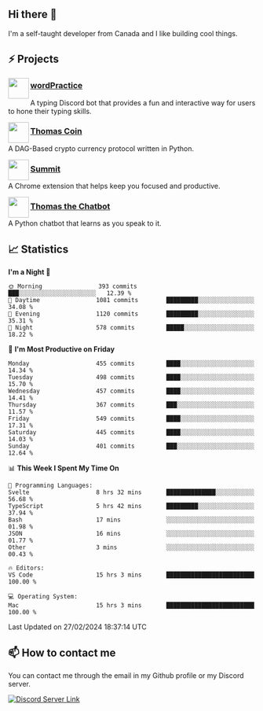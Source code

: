 <h2>Hi there 👋</h2>

<p>I'm a self-taught developer from Canada and I like building cool things.</p>

<h2>⚡ Projects</h2>

<img align="left" src="https://i.imgur.com/BIzs17V.png" width="42" height="42" />
<h3><a target="_blank" href="https://wordpractice.principle.sh/">wordPractice</a></h3>
<p>A typing Discord bot that provides a fun and interactive way for users to hone their typing skills.</p>

<img align="left" src="https://i.imgur.com/4FdQpgN.png" width="42" height="42" />
<h3><a href="https://github.com/principle105/thomas-coin">Thomas Coin</a></h3>
<p>A DAG-Based crypto currency protocol written in Python.</p>

<img align="left" src="https://i.imgur.com/Ly8Atho.png" width="42" height="42" />
<h3><a href="https://summit.sh/">Summit</a></h3>
<p>A Chrome extension that helps keep you focused and productive.</p>

<img align="left" src="https://i.imgur.com/hA9YF2s.png" width="42" height="42" />
<h3><a href="https://github.com/principle105/thomasthechatbot">Thomas the Chatbot</a></h3>
<p>A Python chatbot that learns as you speak to it.</p>

<h2>📈 Statistics</h2>

<!--START_SECTION:waka-->
**I'm a Night 🦉** 

```text
🌞 Morning                393 commits         ███░░░░░░░░░░░░░░░░░░░░░░   12.39 % 
🌆 Daytime                1081 commits        █████████░░░░░░░░░░░░░░░░   34.08 % 
🌃 Evening                1120 commits        █████████░░░░░░░░░░░░░░░░   35.31 % 
🌙 Night                  578 commits         █████░░░░░░░░░░░░░░░░░░░░   18.22 % 
```
📅 **I'm Most Productive on Friday** 

```text
Monday                   455 commits         ████░░░░░░░░░░░░░░░░░░░░░   14.34 % 
Tuesday                  498 commits         ████░░░░░░░░░░░░░░░░░░░░░   15.70 % 
Wednesday                457 commits         ████░░░░░░░░░░░░░░░░░░░░░   14.41 % 
Thursday                 367 commits         ███░░░░░░░░░░░░░░░░░░░░░░   11.57 % 
Friday                   549 commits         ████░░░░░░░░░░░░░░░░░░░░░   17.31 % 
Saturday                 445 commits         ████░░░░░░░░░░░░░░░░░░░░░   14.03 % 
Sunday                   401 commits         ███░░░░░░░░░░░░░░░░░░░░░░   12.64 % 
```


📊 **This Week I Spent My Time On** 

```text
💬 Programming Languages: 
Svelte                   8 hrs 32 mins       ██████████████░░░░░░░░░░░   56.68 % 
TypeScript               5 hrs 42 mins       █████████░░░░░░░░░░░░░░░░   37.94 % 
Bash                     17 mins             ░░░░░░░░░░░░░░░░░░░░░░░░░   01.98 % 
JSON                     16 mins             ░░░░░░░░░░░░░░░░░░░░░░░░░   01.77 % 
Other                    3 mins              ░░░░░░░░░░░░░░░░░░░░░░░░░   00.43 % 

🔥 Editors: 
VS Code                  15 hrs 3 mins       █████████████████████████   100.00 % 

💻 Operating System: 
Mac                      15 hrs 3 mins       █████████████████████████   100.00 % 
```


 Last Updated on 27/02/2024 18:37:14 UTC
<!--END_SECTION:waka-->

<h2>📫 How to contact me</h2>

You can contact me through the email in my Github profile or my Discord server.

[![Discord Server Link](https://dcbadge.vercel.app/api/server/DHnk46C)](https://discord.gg/DHnk46C)

